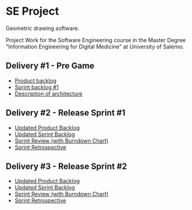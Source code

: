 # SE Project
Geometric drawing software.

Project Work for the Software Engineering course in the Master Degree "Information Engineering for Digital Medicine" at University of Salerno.

## Delivery #1 - Pre Game

- [Product backlog](https://docs.google.com/document/d/1o9x3ZHrCiKFyzdzuwDwU4eLUy4az84aDqUEPeN_8Hg8/edit?usp=sharing)
- [Sprint backlog #1](https://docs.google.com/document/d/1Hxhovxr7YyvajzBjsuj5s6qUzFyGEVjyyc-NWSEW55E/edit?usp=sharing)
- [Description of architecture](https://docs.google.com/document/d/1o8qCWRSiezIrLnhqBin4rh_9KJnvN8Kyz5hhLJqm3Ek/edit?usp=sharing)

## Delivery #2 - Release Sprint #1

- [Updated Product Backlog](https://docs.google.com/document/d/1BLJKF6cVJxPliRNfF4fsp9c2g663F5eifGOqOKUP7Zk/edit?usp=sharing)
- [Updated Sprint Backlog](https://docs.google.com/document/d/1DTkK0TwdU_PNtXiMamGJrplGIw2DcwVAMQ8bSixHLP8/edit?usp=sharing)
- [Sprint Review (with Burndown Chart)](https://docs.google.com/document/d/1RMuoDxoCA4k4N0CQGtpPQ4Jcsn38Gqyr7et6dgfPFUI/edit?usp=sharing)
- [Sprint Retrospective](https://docs.google.com/document/d/1e-XvOE9htJAhOySCZjL_f3haA7O6rEaMddonTWKBQkg/edit?usp=sharing)

## Delivery #3 - Release Sprint #2
- [Updated Product Backlog](https://docs.google.com/spreadsheets/d/17QRVXPW1ftofBgPbPWpHcSAowWuxmSET3bVF413mw94/edit?usp=sharing)
- [Updated Sprint Backlog](https://docs.google.com/spreadsheets/d/1eaI30zxtapo89WUMCtskVFpp3ofvtkiusvDLnkknulo/edit?usp=sharing)
- [Sprint Review (with Burndown Chart)](https://docs.google.com/document/d/1ybvFik99anrwtyExqf1MKkXmWGbsclsUjQ1aOiioTxc/edit?usp=sharing)
- [Sprint Retrospective](https://docs.google.com/document/d/196TIWgOijjhhBQGV55P3bq_2bVaISD6mTw1-VtPbA9I/edit?usp=sharing)
